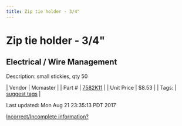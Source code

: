 ```yaml
---
title: Zip tie holder - 3/4" 
---
```


# Zip tie holder - 3/4" 
## Electrical / Wire Management
Description: 	small stickies, qty 50 

| Vendor | Mcmaster | 
| Part # | [7582K11](https://www.mcmaster.com/#7582K11) | 
| Unit Price | $8.53 | 
| Tags: | [suggest tags](https://docs.google.com/forms/d/e/1FAIpQLSeWyY8v3RgOty-MyWmh9U0iivNYN_molChYyS-0U-o-kOAv_g/viewform) | 

Last updated: Mon Aug 21 23:35:13 PDT 2017

 [Incorrect/Incomplete information?](https://docs.google.com/forms/d/e/1FAIpQLSeWyY8v3RgOty-MyWmh9U0iivNYN_molChYyS-0U-o-kOAv_g/viewform)